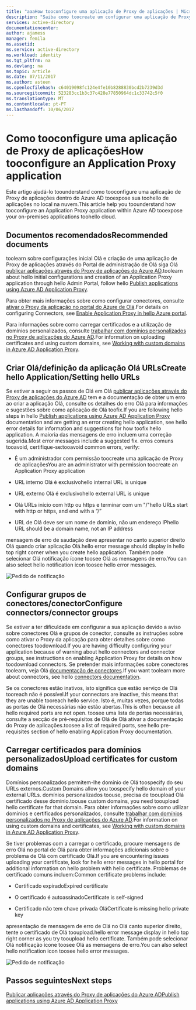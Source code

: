 ```yaml
---
title: "aaaHow tooconfigure uma aplicação de Proxy de aplicações | Microsoft Docs"
description: "Saiba como toocreate um configurar uma aplicação de Proxy de aplicações em alguns passos simples"
services: active-directory
documentationcenter: 
author: ajamess
manager: femila
ms.assetid: 
ms.service: active-directory
ms.workload: identity
ms.tgt_pltfrm: na
ms.devlang: na
ms.topic: article
ms.date: 07/11/2017
ms.author: asteen
ms.openlocfilehash: c64019098fc124e4fe10b8288830bcd2b7239d3d
ms.sourcegitcommit: 523283cc1b3c37c428e77850964dc1c33742c5f0
ms.translationtype: MT
ms.contentlocale: pt-PT
ms.lasthandoff: 10/06/2017
---
```

# <a name="how-tooconfigure-an-application-proxy-application"></a><span data-ttu-id="4f2f4-103">Como tooconfigure uma aplicação de Proxy de aplicações</span><span class="sxs-lookup"><span data-stu-id="4f2f4-103">How tooconfigure an Application Proxy application</span></span>

<span data-ttu-id="4f2f4-104">Este artigo ajudá-lo toounderstand como tooconfigure uma aplicação de Proxy de aplicações dentro do Azure AD tooexpose sua toohello de aplicações no local na nuvem.</span><span class="sxs-lookup"><span data-stu-id="4f2f4-104">This article help you toounderstand how tooconfigure an Application Proxy application within Azure AD tooexpose your on-premises applications toohello cloud.</span></span>

## <a name="recommended-documents"></a><span data-ttu-id="4f2f4-105">Documentos recomendados</span><span class="sxs-lookup"><span data-stu-id="4f2f4-105">Recommended documents</span></span> 

<span data-ttu-id="4f2f4-106">toolearn sobre configurações inicial Olá e criação de uma aplicação de Proxy de aplicações através do Portal de administração de Olá siga Olá [publicar aplicações através do Proxy de aplicações do Azure AD](https://docs.microsoft.com/azure/active-directory/application-proxy-publish-azure-portal).</span><span class="sxs-lookup"><span data-stu-id="4f2f4-106">toolearn about hello initial configurations and creation of an Application Proxy application through hello Admin Portal, follow hello [Publish applications using Azure AD Application Proxy](https://docs.microsoft.com/azure/active-directory/application-proxy-publish-azure-portal).</span></span>

<span data-ttu-id="4f2f4-107">Para obter mais informações sobre como configurar conectores, consulte [ativar o Proxy da aplicação no portal do Azure de Olá](active-directory-application-proxy-enable.md).</span><span class="sxs-lookup"><span data-stu-id="4f2f4-107">For details on configuring Connectors, see [Enable Application Proxy in hello Azure portal](active-directory-application-proxy-enable.md).</span></span>

<span data-ttu-id="4f2f4-108">Para informações sobre como carregar certificados e a utilização de domínios personalizados, consulte [trabalhar com domínios personalizados no Proxy de aplicações do Azure AD](https://docs.microsoft.com/azure/active-directory/active-directory-application-proxy-custom-domains).</span><span class="sxs-lookup"><span data-stu-id="4f2f4-108">For information on uploading certificates and using custom domains, see [Working with custom domains in Azure AD Application Proxy](https://docs.microsoft.com/azure/active-directory/active-directory-application-proxy-custom-domains).</span></span>

## <a name="create-hello-applicationsetting-hello-urls"></a><span data-ttu-id="4f2f4-109">Criar Olá/definição da aplicação Olá URLs</span><span class="sxs-lookup"><span data-stu-id="4f2f4-109">Create hello Application/Setting hello URLs</span></span>

<span data-ttu-id="4f2f4-110">Se estiver a seguir os passos de Olá em Olá [publicar aplicações através do Proxy de aplicações do Azure AD](https://docs.microsoft.com/azure/active-directory/application-proxy-publish-azure-portal) tem e a documentação de obter um erro ao criar a aplicação Olá, consulte os detalhes do erro Olá para informações e sugestões sobre como aplicação de Olá toofix.</span><span class="sxs-lookup"><span data-stu-id="4f2f4-110">If you are following hello steps in hello [Publish applications using Azure AD Application Proxy](https://docs.microsoft.com/azure/active-directory/application-proxy-publish-azure-portal) documentation and are getting an error creating hello application, see hello error details for information and suggestions for how toofix hello application.</span></span> <span data-ttu-id="4f2f4-111">A maioria das mensagens de erro incluem uma correção sugerida.</span><span class="sxs-lookup"><span data-stu-id="4f2f4-111">Most error messages include a suggested fix.</span></span> <span data-ttu-id="4f2f4-112">erros comuns tooavoid, certifique-se:</span><span class="sxs-lookup"><span data-stu-id="4f2f4-112">tooavoid common errors, verify:</span></span>

-   <span data-ttu-id="4f2f4-113">É um administrador com permissão toocreate uma aplicação de Proxy de aplicações</span><span class="sxs-lookup"><span data-stu-id="4f2f4-113">You are an administrator with permission toocreate an Application Proxy application</span></span>

-   <span data-ttu-id="4f2f4-114">URL interno Olá é exclusivo</span><span class="sxs-lookup"><span data-stu-id="4f2f4-114">hello internal URL is unique</span></span>

-   <span data-ttu-id="4f2f4-115">URL externo Olá é exclusivo</span><span class="sxs-lookup"><span data-stu-id="4f2f4-115">hello external URL is unique</span></span>

-   <span data-ttu-id="4f2f4-116">Olá URLs início com http ou https e terminar com um "/"</span><span class="sxs-lookup"><span data-stu-id="4f2f4-116">hello URLs start with http or https, and end with a “/”</span></span>

-   <span data-ttu-id="4f2f4-117">URL de Olá deve ser um nome de domínio, não um endereço IP</span><span class="sxs-lookup"><span data-stu-id="4f2f4-117">hello URL should be a domain name, not an IP address</span></span>

<span data-ttu-id="4f2f4-118">mensagem de erro de saudação deve apresentar no canto superior direito Olá quando criar aplicação Olá.</span><span class="sxs-lookup"><span data-stu-id="4f2f4-118">hello error message should display in hello top right corner when you create hello application.</span></span> <span data-ttu-id="4f2f4-119">Também pode selecionar Olá notificação ícone toosee Olá as mensagens de erro.</span><span class="sxs-lookup"><span data-stu-id="4f2f4-119">You can also select hello notification icon toosee hello error messages.</span></span>

   ![Pedido de notificação](./media/application-proxy-config-how-to/error-message.png)

## <a name="configure-connectorsconnector-groups"></a><span data-ttu-id="4f2f4-121">Configurar grupos de conectores/conector</span><span class="sxs-lookup"><span data-stu-id="4f2f4-121">Configure connectors/connector groups</span></span>

<span data-ttu-id="4f2f4-122">Se estiver a ter dificuldade em configurar a sua aplicação devido a aviso sobre conectores Olá e grupos de conector, consulte as instruções sobre como ativar o Proxy da aplicação para obter detalhes sobre como conectores toodownload.</span><span class="sxs-lookup"><span data-stu-id="4f2f4-122">If you are having difficulty configuring your application because of warning about hello connectors and connector groups, see instructions on enabling Application Proxy for details on how toodownload connectors.</span></span> <span data-ttu-id="4f2f4-123">Se pretender mais informações sobre conectores toolearn, veja Olá [documentação de conectores](https://docs.microsoft.com/azure/active-directory/application-proxy-understand-connectors).</span><span class="sxs-lookup"><span data-stu-id="4f2f4-123">If you want toolearn more about connectors, see hello [connectors documentation](https://docs.microsoft.com/azure/active-directory/application-proxy-understand-connectors).</span></span>

<span data-ttu-id="4f2f4-124">Se os conectores estão inativos, isto significa que estão serviço de Olá tooreach não é possível.</span><span class="sxs-lookup"><span data-stu-id="4f2f4-124">If your connectors are inactive, this means that they are unable tooreach hello service.</span></span> <span data-ttu-id="4f2f4-125">Isto é, muitas vezes, porque todas as portas de Olá necessárias não estão abertas.</span><span class="sxs-lookup"><span data-stu-id="4f2f4-125">This is often because all hello required ports are not open.</span></span> <span data-ttu-id="4f2f4-126">toosee uma lista de portas necessárias, consulte a secção de pré-requisitos de Olá de Olá ativar a documentação do Proxy de aplicações.</span><span class="sxs-lookup"><span data-stu-id="4f2f4-126">toosee a list of required ports, see hello pre-requisites section of hello enabling Application Proxy documentation.</span></span>

## <a name="upload-certificates-for-custom-domains"></a><span data-ttu-id="4f2f4-127">Carregar certificados para domínios personalizados</span><span class="sxs-lookup"><span data-stu-id="4f2f4-127">Upload certificates for custom domains</span></span>

<span data-ttu-id="4f2f4-128">Domínios personalizados permitem-lhe domínio de Olá toospecify do seu URLs externos.</span><span class="sxs-lookup"><span data-stu-id="4f2f4-128">Custom Domains allow you toospecify hello domain of your external URLs.</span></span> <span data-ttu-id="4f2f4-129">domínios personalizados toouse, precisa de tooupload Olá certificado desse domínio.</span><span class="sxs-lookup"><span data-stu-id="4f2f4-129">toouse custom domains, you need tooupload hello certificate for that domain.</span></span> <span data-ttu-id="4f2f4-130">Para obter informações sobre como utilizar domínios e certificados personalizados, consulte [trabalhar com domínios personalizados no Proxy de aplicações do Azure AD](https://docs.microsoft.com/azure/active-directory/active-directory-application-proxy-custom-domains).</span><span class="sxs-lookup"><span data-stu-id="4f2f4-130">For information on using custom domains and certificates, see [Working with custom domains in Azure AD Application Proxy](https://docs.microsoft.com/azure/active-directory/active-directory-application-proxy-custom-domains).</span></span> 

<span data-ttu-id="4f2f4-131">Se tiver problemas com a carregar o certificado, procure mensagens de erro Olá no portal de Olá para obter informações adicionais sobre o problema de Olá com certificado Olá.</span><span class="sxs-lookup"><span data-stu-id="4f2f4-131">If you are encountering issues uploading your certificate, look for hello error messages in hello portal for additional information on hello problem with hello certificate.</span></span> <span data-ttu-id="4f2f4-132">Problemas de certificado comuns incluem:</span><span class="sxs-lookup"><span data-stu-id="4f2f4-132">Common certificate problems include:</span></span>

-   <span data-ttu-id="4f2f4-133">Certificado expirado</span><span class="sxs-lookup"><span data-stu-id="4f2f4-133">Expired certificate</span></span>

-   <span data-ttu-id="4f2f4-134">O certificado é autoassinado</span><span class="sxs-lookup"><span data-stu-id="4f2f4-134">Certificate is self-signed</span></span>

-   <span data-ttu-id="4f2f4-135">Certificado não tem chave privada Olá</span><span class="sxs-lookup"><span data-stu-id="4f2f4-135">Certificate is missing hello private key</span></span>

<span data-ttu-id="4f2f4-136">apresentação de mensagem de erro de Olá no Olá canto superior direito, tente o certificado de Olá tooupload.</span><span class="sxs-lookup"><span data-stu-id="4f2f4-136">hello error message display in hello top right corner as you try tooupload hello certificate.</span></span> <span data-ttu-id="4f2f4-137">Também pode selecionar Olá notificação ícone toosee Olá as mensagens de erro.</span><span class="sxs-lookup"><span data-stu-id="4f2f4-137">You can also select hello notification icon toosee hello error messages.</span></span>

   ![Pedido de notificação](./media/application-proxy-config-how-to/error-message2.png)

## <a name="next-steps"></a><span data-ttu-id="4f2f4-139">Passos seguintes</span><span class="sxs-lookup"><span data-stu-id="4f2f4-139">Next steps</span></span>
[<span data-ttu-id="4f2f4-140">Publicar aplicações através do Proxy de aplicações do Azure AD</span><span class="sxs-lookup"><span data-stu-id="4f2f4-140">Publish applications using Azure AD Application Proxy</span></span>](application-proxy-publish-azure-portal.md)
